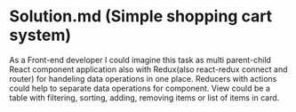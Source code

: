 # Solution.md (Simple shopping cart system)

As a Front-end developer I could imagine this task as multi parent-child
 React component application also with Redux(also react-redux connect and router)
 for handeling data operations in one place.
 Reducers with actions could help to separate data operations for component. View could be a table with filtering, 
 sorting, adding, removing items or list of items in card.